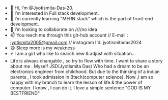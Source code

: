 - 👋 Hi, I’m @Jyotismita-Das-20.
- 👀 I’m interested in Full stack development.
- 🌱 I’m currently learning "MERN stack" which is the part of front-end development. 
- 💞️ I’m looking to collaborate on ////no idea
- 📫 You reach me through this git-hub account // E-mail : jyotismita2005@gmail.com // instagram I'd: jyotismitadas2024
- 😄 Sleep more is my weakness
- ⚡ I am a girl who like to search new & adjust with situation...
-  Life is always changable , so try to flow with time. I want to share a story about me . 
   Myself JSD(Jyotismita Das) Who had a dream to be an electronics engineer from childhood. But due to the thinking of a indian parents , I took admission in Btech(computer science).
   Now ,I am so happy with my branch to learn the lesson of life & the power of computer. I know , I can do it. I love a simple sentence "GOD IS MY BESTFRIEND"
 
